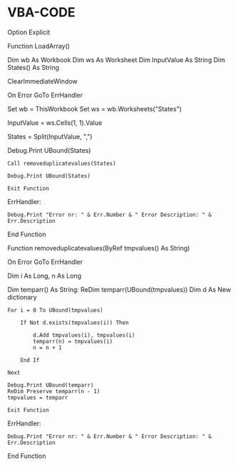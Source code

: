 # VBA-CODE

Option Explicit

Function LoadArray()

Dim wb As Workbook
Dim ws As Worksheet
Dim InputValue As String
Dim States() As String

ClearImmediateWindow

On Error GoTo ErrHandler

Set wb = ThisWorkbook
Set ws = wb.Worksheets("States")

InputValue = ws.Cells(1, 1).Value

States = Split(InputValue, ",")

Debug.Print UBound(States)

    Call removeduplicatevalues(States)
    
    Debug.Print UBound(States)

    Exit Function
    
ErrHandler:

    Debug.Print "Error nr: " & Err.Number & " Error Description: " & Err.Description
    
End Function


Function removeduplicatevalues(ByRef tmpvalues() As String)

On Error GoTo ErrHandler

Dim i As Long, n As Long

Dim temparr() As String: ReDim temparr(UBound(tmpvalues))
Dim d As New dictionary



    For i = 0 To UBound(tmpvalues)
        
        If Not d.exists(tmpvalues(i)) Then
        
            d.Add tmpvalues(i), tmpvalues(i)
            temparr(n) = tmpvalues(i)
            n = n + 1
            
        End If
        
    Next
    
    Debug.Print UBound(temparr)
    ReDim Preserve temparr(n - 1)
    tmpvalues = temparr
        
    Exit Function
    
ErrHandler:

    Debug.Print "Error nr: " & Err.Number & " Error Description: " & Err.Description
    
End Function

